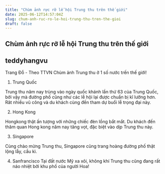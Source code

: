 ```yaml
---
title: "Chùm ảnh rực rỡ lễ hội Trung thu trên thế giới"
date: 2025-06-12T14:57:04Z
slug: chum-anh-ruc-ro-le-hoi-trung-thu-tren-the-gioi
draft: false
---
```


## Chùm ảnh rực rỡ lễ hội Trung thu trên thế giới

## teddyhangvu

Trang Đỗ - Theo TTVN
Chùm ảnh Trung thu ở 1 số nước trến thế giới!
1. Trung Quốc
 
Trung thu năm nay trùng vào ngày quốc khánh lần thứ 63 của Trung Quốc, bởi vậy mà đường phố cũng như các lễ hội lại được chuẩn bị kĩ lưỡng hơn. Rât nhiều vũ công và du khách cùng đến tham dự buổi lễ trọng đại này.  














2. Hong Kong

Hongkong thật ấn tượng với những chiếc đèn lồng bắt mắt. Du khách đến thăm quan Hong kong năm nay tăng vọt, đặc biệt vào dịp Trung thu này. 








3. Singapore

Cùng chào mừng Trung thu, Singapore cũng trang hoàng đường phố thật lộng lẫy, cầu kì.
 





4. Sanfrancisco
Tại đất nước Mỹ xa xôi, không khí Trung thu cũng đang rất náo nhiệt bởi khu phố của người Hoa!